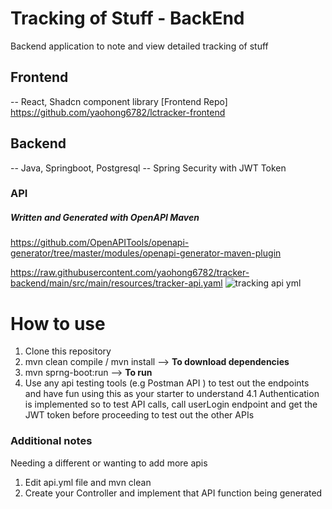 # Tracking of Stuff - BackEnd

Backend application to note and view detailed tracking of stuff

## Frontend 
-- React, Shadcn component library 
[Frontend Repo] https://github.com/yaohong6782/lctracker-frontend

## Backend
-- Java, Springboot, Postgresql
-- Spring Security with JWT Token

### API 
 ##### Written and Generated with OpenAPI Maven
 https://github.com/OpenAPITools/openapi-generator/tree/master/modules/openapi-generator-maven-plugin 


https://raw.githubusercontent.com/yaohong6782/tracker-backend/main/src/main/resources/tracker-api.yaml
![tracking api yml](https://github.com/yaohong6782/tracker-backend/assets/33272135/38410dfe-b2e7-4779-af0c-dc189d86bc37)

# How to use
1. Clone this repository
2. mvn clean compile / mvn install  --> **To download dependencies**
3. mvn sprng-boot:run --> **To run**
4. Use any api testing tools (e.g Postman API ) to test out the endpoints and have fun using this as your starter to understand
4.1 Authentication is implemented so to test API calls, call userLogin endpoint and get the JWT token before proceeding to test out the other APIs

### Additional notes 
Needing a different or wanting to add more apis
1. Edit api.yml file and mvn clean 
2. Create your Controller and implement that API function being generated
